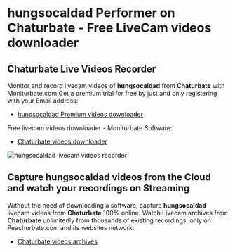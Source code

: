 # hungsocaldad Performer on Chaturbate - Free LiveCam videos downloader

## Chaturbate Live Videos Recorder

Monitor and record livecam videos of **hungsocaldad** from **Chaturbate** with Moniturbate.com
Get a premium trial for free by just and only registering with your Email address:
* [hungsocaldad Premium videos downloader](https://moniturbate.com/request-demo-licence-key.html)

Free livecam videos downloader - Moniturbate Software:
* [Chaturbate videos downloader](https://moniturbate.com/moniturbate-download-software.html)

![hungsocaldad livecam videos recorder](https://peachurnet.com/templates/moniturbate-software.png)


## Capture hungsocaldad videos from the Cloud and watch your recordings on Streaming

Without the need of downloading a software, capture **hungsocaldad** livecam videos from **Chaturbate** 100% online.
Watch Livecam archives from **Chaturbate** unlimitedly from thousands of existing recordings, only on Peachurbate.com and its websites network:
* [Chaturbate videos archives](https://peachurnet.com/)